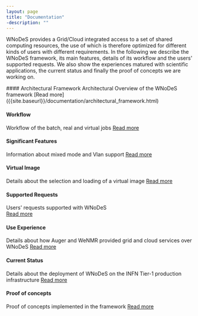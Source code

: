 ```yaml
---
layout: page
title: "Documentation"
-description: ""
---
```

WNoDeS provides a Grid/Cloud integrated access to a set of shared computing resources, the use of which is therefore optimized for different kinds of users with different requirements.
In the following we describe the WNoDeS framework, its main features, details of its workflow and the users' supported requests.
We also show the experiences matured with scientific applications, the current status and finally the proof of concepts we are working on.

<div class="row-fluid marketing">

<div class="row">
<div class="span6">
</div>
<div class="span6">
</div>
</div>
<div class="row">
<div class="span6">
#### Architectural Framework
Architectural Overview of the WNoDeS framework
[Read more]({{site.baseurl}}/documentation/architectural_framework.html)

#### Workflow
Workflow of the batch, real and virtual jobs
[Read more]({{site.baseurl}}/documentation/workflow.html)

#### Significant Features
Information about mixed mode and Vlan support
[Read more]({{site.baseurl}}/documentation/significant_features.html)

#### Virtual Image
Details about the selection and loading of a virtual image
[Read more]({{site.baseurl}}/documentation/virtual_image.html)

</div>
<div class="span6">

#### Supported Requests
Users' requests supported with WNoDeS  
[Read more]({{site.baseurl}}/documentation/supported_requests.html)

#### Use Experience
Details about how Auger and WeNMR provided grid and cloud services over WNoDeS 
[Read more]({{site.baseurl}}/documentation/use_experience.html)

#### Current Status
Details about the deployment of WNoDeS on the INFN Tier-1 production infrastructure
[Read more]({{site.baseurl}}/documentation/current_status.html)

#### Proof of concepts 
Proof of concepts implemented in the framework
[Read more]({{site.baseurl}}/documentation/proof_of_concepts.html)

</div>
</div>
</div>
